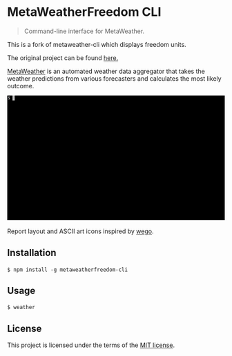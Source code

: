 # MetaWeatherFreedom CLI

> Command-line interface for MetaWeather.

This is a fork of metaweather-cli which displays freedom units.

The original project can be found [here.](https://github.com/ismaelgt/metaweather-cli)

[MetaWeather](https://www.metaweather.com/) is an automated weather data aggregator that
takes the weather predictions from various forecasters and calculates the most likely outcome.

<img src="screenshot.gif" width="600">

Report layout and ASCII art icons inspired by [wego](https://github.com/schachmat/wego).

## Installation

```
$ npm install -g metaweatherfreedom-cli
```

## Usage

```
$ weather
```

## License

This project is licensed under the terms of the
[MIT license](https://github.com/NathanSMB/metaweatherfreedom-cli/blob/master/LICENSE).

